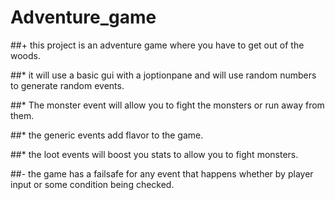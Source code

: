 # Adventure_game
##+ this project is an adventure game where you have to get out of the woods. 

##* it will use a basic gui with a joptionpane and will use random numbers to generate random events. 

##* The monster event will allow you to fight the monsters or run away from them.

##* the generic events add flavor to the game.

##* the loot events will boost you stats to allow you to fight monsters.

##- the game has a failsafe for any event that happens whether by player input or some condition being checked.
